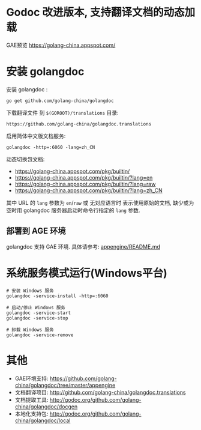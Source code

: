 # Godoc 改进版本, 支持翻译文档的动态加载

GAE预览 https://golang-china.appspot.com/

# 安装 golangdoc

安装 golangdoc :

	go get github.com/golang-china/golangdoc

下载翻译文件 到 `$(GOROOT)/translations` 目录:

	https://github.com/golang-china/golangdoc.translations

启用简体中文版文档服务:

	golangdoc -http=:6060 -lang=zh_CN

动态切换包文档:

- https://golang-china.appspot.com/pkg/builtin/
- https://golang-china.appspot.com/pkg/builtin/?lang=en
- https://golang-china.appspot.com/pkg/builtin/?lang=raw
- https://golang-china.appspot.com/pkg/builtin/?lang=zh_CN

其中 URL 的 `lang` 参数为 `en`/`raw` 或 无对应语言时 表示使用原始的文档,
缺少或为空时用 golangdoc 服务器启动时命令行指定的 `lang` 参数.

## 部署到 AGE 环境

golangdoc 支持 GAE 环境. 具体请参考: [appengine/README.md](appengine/README.md)


# 系统服务模式运行(Windows平台)

	# 安装 Windows 服务
	golangdoc -service-install -http=:6060

	# 启动/停止 Windows 服务
	golangdoc -service-start
	golangdoc -service-stop

	# 卸载 Windows 服务
	golangdoc -service-remove


# 其他

- GAE环境支持: https://github.com/golang-china/golangdoc/tree/master/appengine
- 文档翻译项目: http://github.com/golang-china/golangdoc.translations
- 文档提取工具: http://godoc.org/github.com/golang-china/golangdoc/docgen
- 本地化支持包: http://godoc.org/github.com/golang-china/golangdoc/local
